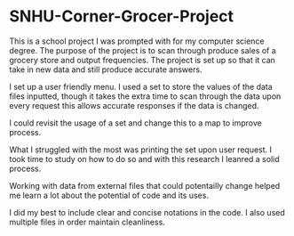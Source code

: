 # SNHU-Corner-Grocer-Project
This is a school project I was prompted with for my computer science degree. The purpose of the project is to scan through produce sales of a grocery store and output frequencies. The project is set up so that it can take in new data and still produce accurate answers. 

I set up a user friendly menu. I used a set to store the values of the data files inputted, though it takes the extra time to scan through the data upon every request this allows accurate responses if the data is changed.

I could revisit the usage of a set and change this to a map to improve process.

What I struggled with the most was printing the set upon user request. I took time to study on how to do so and with this research I leanred a solid process.

Working with data from external files that could potentailly change helped me learn a lot about the potential of code and its uses.

I did my best to include clear and concise notations in the code. I also used multiple files in order maintain cleanliness.
